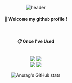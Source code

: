 <div align="center"> 

![header](https://capsule-render.vercel.app/api?type=cylinder&color=000000&height=150&section=header&text=hi!!&fontColor=ffffff&fontSize=70&animation=fadeIn&fontAlignY=55&desc=%20&descAlignY=62&descAlign=62)
  
####  :wave: Welcome my github profile !

  
 <br/>
  
####  :clipboard: Once I've Used 
  
 <br/>
<img src="https://img.shields.io/badge/Java-007396?style=flat-square&logo=java&logoColor=white">
<img src="https://img.shields.io/badge/HTML5-E34F26?style=for-the-badge&logo=HTML5&logoColor=white">
<br>
<img src="https://img.shields.io/badge/github-181717?style=for-the-badge&logo=github&logoColor=white">
<img src="https://img.shields.io/badge/VSCode-007ACC?style=for-the-badge&logo=VisualStudioCode&logoColor=white">
 
   <br/>
 
![Anurag's GitHub stats](https://github-readme-stats.vercel.app/api?username=ssyeop&layout=compact&theme=midnight-purple)
</div>
